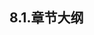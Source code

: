 
## 8.1.章节大纲
	
<Markmap localtion="/enhance/markmap/environment/centos/centos7/chapter/centos7-outline5-chapter8.html"/>
